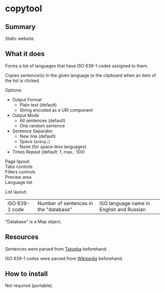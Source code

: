 # copytool

## Summary
Static website.

## What it does
Forms a list of languages that have ISO 639-1 codes assigned to them.

Copies sentence(s) in the given language to the clipboard when an item of the list is clicked.

Options:
- Output Format
    - Plain text (default)
    - String encoded as a URI component
- Output Mode
    - All sentences (default)
    - One random sentence
- Sentence Separator
    - New line (default)
    - Space (`&nbsp;`)
    - None (for space-less languages)
- Times Repeat (default: 1, max.: 100)

Page layout:  
Tabs controls  
Filters controls  
Preview area  
Language list

List layout:
<table>
    <tr>
        <td>ISO 639-1 code</td>
        <td>Number of sentences in the "database"</td>
        <td>ISO language name in English and Russian</td>
    </tr>
</table>

"Database" is a Map object.

## Resources
Sentences were parsed from [Tatoeba](https://tatoeba.org/en/) beforehand.

ISO 639-1 codes were parsed from [Wikipedia](https://en.wikipedia.org/wiki/Main_Page) beforehand.

## How to install
Not required (portable).